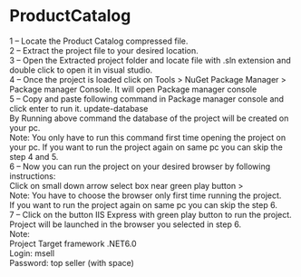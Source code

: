 # ProductCatalog
1 – Locate the Product Catalog compressed file. <br>
2 – Extract the project file to your desired location. <br>
3 – Open the Extracted project folder and locate file with .sln extension and double click to open it in visual studio. <br>
4 – Once the project is loaded click on 
Tools > NuGet Package Manager > Package manager Console. 
It will open Package manager console  <br>
5 – Copy and paste following command in Package manager console and click enter to run it. 
update-database  <br>
By Running above command the database of the project will be created on your pc.  <br>
Note: You only have to run this command first time opening the project on your pc. If you want to run the project again on same pc you can skip the step 4 and 5. <br>
6 – Now you can run the project on your desired browser by following instructions: <br>
Click on small down arrow select box near green play button >  <br>
Note: You have to choose the browser only first time running the project. <br>
If you want to run the project again on same pc you can skip the step 6.  <br>
7 – Click on the button IIS Express with green play button to run the project.
Project will be launched in the browser you selected in step 6.<br>
Note:<br>
Project Target framework .NET6.0<br>
Login: msell<br>
Password: top seller (with space)
